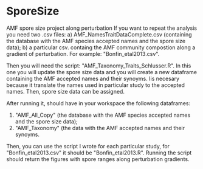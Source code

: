 # SporeSize
AMF spore size project along perturbation
If you want to repeat the analysis you need two .csv files: a) AMF_NamesTraitDataComplete.csv (containing  the database with the AMF species accepted names and the spore size data); b) a particular csv. containg the AMF community compostion along a gradient of perturbation. For example: "Bonfin_etal2013.csv".

Then you will need the script: "AMF_Taxonomy_Traits_Schlusser.R". In this one you will update the spore size data and you will create a new dataframe containing the AMF accepted names and their synoyms. Iis necesary because it translate the names used in particular study to the accepted names. Then, spore size data can be assigned.

After running it, should have in your workspace the following dataframes:
1. "AMF_All_Copy" (the database with the AMF species accepted names and the spore size data);
2. "AMF_Taxonomy" (the data with the AMF accepted names and their synoyms.

Then, you can use the script I wrote for each particular study, for "Bonfin_etal2013.csv" it should be "Bonfin_etal2013.R". Running the script should return the figures with spore ranges along perturbation gradients.
